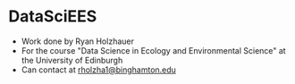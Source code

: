 # DataSciEES
- Work done by Ryan Holzhauer
- For the course "Data Science in Ecology and Environmental Science" at the University of Edinburgh
- Can contact at rholzha1@binghamton.edu
